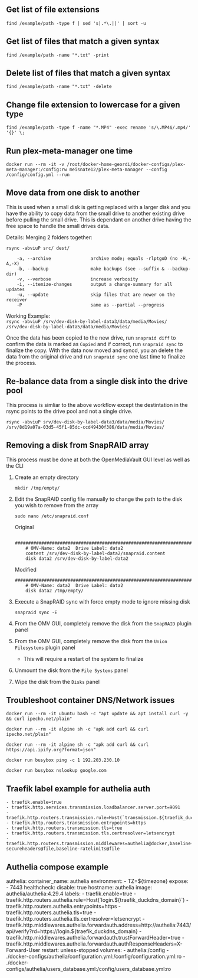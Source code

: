 ## Get list of file extensions
```find /example/path -type f | sed 's|.*\.||' | sort -u```

## Get list of files that match a given syntax
```find /example/path -name "*.txt" -print```


## Delete list of files that match a given syntax
```find /example/path -name "*.txt" -delete```


## Change file extension to lowercase for a given type
```find /example/path -type f -name "*.MP4" -exec rename 's/\.MP4$/.mp4/' '{}' \;```


## Run plex-meta-manager one time
```docker run --rm -it -v /root/docker-home-geordi/docker-configs/plex-meta-manager:/config:rw meisnate12/plex-meta-manager --config /config/config.yml --run```


## Move data from one disk to another
This is used when a small disk is getting replaced with a larger disk and you have the ability to copy data from the small drive to another existing drive before pulling the small drive. This is dependant on another drive having the free space to handle the small drives data.

Details:
    Merging 2 folders together:

    rsync -abviuP src/ dest/

        -a, --archive               archive mode; equals -rlptgoD (no -H,-A,-X)
        -b, --backup                make backups (see --suffix & --backup-dir)
        -v, --verbose               increase verbosity
        -i, --itemize-changes       output a change-summary for all updates
        -u, --update                skip files that are newer on the receiver
        -P                          same as --partial --progress


Working Example:  
```rsync -abviuP /srv/dev-disk-by-label-data3/data/media/Movies/ /srv/dev-disk-by-label-data5/data/media/Movies/```

Once the data has been copied to the new drive, run `snapraid diff` to confirm the data is marked as `Copied` and if correct, run `snapraid sync` to finalize the copy. With the data now moved and syncd, you an delete the data from the original drive and run `snapraid sync` one last time to finalize the process.

## Re-balance data from a single disk into the drive pool
This process is simliar to the above workflow except the destintation in the rsync points to the drive pool and not a single drive.

```rsync -abviuP srv/dev-disk-by-label-data3/data/media/Movies/ /srv/8d19a07a-03d5-45f1-85dc-ccd49430f386/data/media/Movies/```

## Removing a disk from SnapRAID array
This process must be done at both the OpenMediaVault GUI level as well as the CLI

1. Create an empty directory  

    ```mkdir /tmp/empty/```

2. Edit the SnapRAID config file manually to change the path to the disk you wish to remove from the array  
    
    ```sudo nano /etc/snapraid.conf```

    Original
    ```
        #####################################################################
        # OMV-Name: data2  Drive Label: data2
        content /srv/dev-disk-by-label-data2/snapraid.content
        disk data2 /srv/dev-disk-by-label-data2
    ```
    Modified
    ```
    #####################################################################
        # OMV-Name: data2  Drive Label: data2
        disk data2 /tmp/empty/
    ```

3. Execute a SnapRAID sync with force empty mode to ignore missing disk  
    
    ```snapraid sync -E```

4. From the OMV GUI, completely remove the disk from the `SnapRAID` plugin panel  

5. From the OMV GUI, completely remove the disk from the `Union Filesystems` plugin panel    
    - This will require a restart of the system to finalize   

6. Unmount the disk from the `File Systems` panel

7. Wipe the disk from the `Disks` panel

## Troubleshoot container DNS/Network issues
```docker run --rm -it ubuntu bash -c "apt update && apt install curl -y && curl ipecho.net/plain"```

```docker run --rm -it alpine sh -c "apk add curl && curl ipecho.net/plain"```

```docker run --rm -it alpine sh -c "apk add curl && curl https://api.ipify.org?format=json"```

```docker run busybox ping -c 1 192.203.230.10```

```docker run busybox nslookup google.com```

## Traefik label example for authelia auth
    - traefik.enable=true
    - traefik.http.services.transmission.loadbalancer.server.port=9091
    - traefik.http.routers.transmission.rule=Host(`transmission.${traefik_duckdns_domain}`)
    - traefik.http.routers.transmission.entrypoints=https
    - traefik.http.routers.transmission.tls=true
    - traefik.http.routers.transmission.tls.certresolver=letsencrypt
    - traefik.http.routers.transmission.middlewares=authelia@docker,baseline-secureheaders@file,baseline-ratelimits@file

## Authelia compose example
  authelia:
    container_name: authelia
    environment:
      - TZ=${timezone}
    expose:
      - 7443
    healthcheck:
      disable: true
    hostname: authelia
    image: authelia/authelia:4.29.4
    labels:
      - traefik.enable=true
      - traefik.http.routers.authelia.rule=Host(`login.${traefik_duckdns_domain}`)
      - traefik.http.routers.authelia.entrypoints=https
      - traefik.http.routers.authelia.tls=true
      - traefik.http.routers.authelia.tls.certresolver=letsencrypt
      - traefik.http.middlewares.authelia.forwardauth.address=http://authelia:7443/api/verify?rd=https://login.${traefik_duckdns_domain}
      - traefik.http.middlewares.authelia.forwardauth.trustForwardHeader=true
      - traefik.http.middlewares.authelia.forwardauth.authResponseHeaders=X-Forward-User
    restart: unless-stopped
    volumes:
      - authelia:/config
      - ./docker-configs/authelia/configuration.yml:/config/configuration.yml:ro
      - ./docker-configs/authelia/users_database.yml:/config/users_database.yml:ro